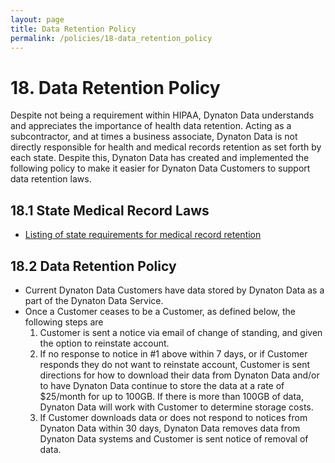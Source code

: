 ```yaml
---
layout: page
title: Data Retention Policy
permalink: /policies/18-data_retention_policy
---
```


# 18. Data Retention Policy

Despite not being a requirement within HIPAA, Dynaton Data understands and appreciates the importance of health data retention. Acting as a subcontractor, and at times a business associate, Dynaton Data is not directly responsible for health and medical records retention as set forth by each state. Despite this, Dynaton Data has created and implemented the following policy to make it easier for Dynaton Data Customers to support data retention laws.

## 18.1 State Medical Record Laws

- [Listing of state requirements for medical record retention](http://www.healthit.gov/sites/default/files/appa7-1.pdf)

## 18.2 Data Retention Policy

- Current Dynaton Data Customers have data stored by Dynaton Data as a part of the Dynaton Data Service.
- Once a Customer ceases to be a Customer, as defined below, the following steps are
  1. Customer is sent a notice via email of change of standing, and given the option to reinstate account.
  2. If no response to notice in #1 above within 7 days, or if Customer responds they do not want to reinstate account, Customer is sent directions for how to download their data from Dynaton Data and/or to have Dynaton Data continue to store the data at a rate of \$25/month for up to 100GB. If there is more than 100GB of data, Dynaton Data will work with Customer to determine storage costs.
  3. If Customer downloads data or does not respond to notices from Dynaton Data within 30 days, Dynaton Data removes data from Dynaton Data systems and Customer is sent notice of removal of data.

